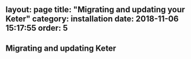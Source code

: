 layout: page
title: "Migrating and updating your Keter"
category: installation
date: 2018-11-06 15:17:55
order: 5
---

## Migrating and updating Keter

